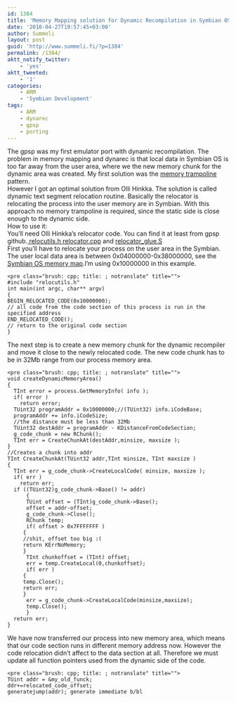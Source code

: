 ```yaml
---
id: 1384
title: 'Memory Mapping solution for Dynamic Recompilation in Symbian OS'
date: '2010-04-27T19:57:45+03:00'
author: Summeli
layout: post
guid: 'http://www.summeli.fi/?p=1384'
permalink: /1384/
aktt_notify_twitter:
    - 'yes'
aktt_tweeted:
    - '1'
categories:
    - ARM
    - 'Symbian Development'
tags:
    - ARM
    - dynarec
    - gpsp
    - porting
---
```


The gpsp was my first emulator port with dynamic recompilation. The problem in memory mapping and dynarec is that local data in Symbian OS is too far away from the user area, where we the new memory chunk for the dynamic area was created. My first solution was the [memory trampoline](http://www.summeli.com/?p=1106) pattern.  
However I got an optimal solution from Olli Hinkka. The solution is called dynamic text segment relocation routine. Basically the relocator is relocating the process into the user memory are in Symbian. With this approach no memory trampoline is required, since the static side is close enough to the dynamic side.  
How to use it:  
You’ll need Olli Hinkka’s relocator code. You can find it at least from gpsp github.[ relocutils.h](http://github.com/Summeli/gpSP4Symbian/blob/master/inc/relocutils.h)[ relocator.cpp](http://github.com/Summeli/gpSP4Symbian/blob/master/src/relocator.cpp) and [relocator\_glue.S](http://github.com/Summeli/gpSP4Symbian/blob/master/src/relocator_glue.s)  
First you’ll have to relocate your process on the user area in the Symbian. The user local data area is between 0x04000000-0x38000000, see the[ Symbian OS memory map](http://developer.symbian.org/wiki/index.php/Symbian_OS_Internals/7._Memory_Models#Memory_map_2).I’m using 0x10000000 in this example.

```
<pre class="brush: cpp; title: ; notranslate" title="">
#include "relocutils.h"
int main(int argc, char** argv)
{
BEGIN_RELOCATED_CODE(0x10000000);
// all code from the code section of this process is run in the specified address
END_RELOCATED_CODE();
// return to the original code section
}
```

The next step is to create a new memory chunk for the dynamic recompiler and move it close to the newly relocated code. The new code chunk has to be in 32Mb range from our process memory area.

```
<pre class="brush: cpp; title: ; notranslate" title="">
void createDynamicMemoryArea()
{
  TInt error = process.GetMemoryInfo( info );
  if( error )
    return error;
  TUint32 programAddr = 0x10000000;//(TUint32) info.iCodeBase;
  programAddr += info.iCodeSize;
  //the distance must be less than 32Mb
  TUint32 destAddr = programAddr - KDistanceFromCodeSection;
  g_code_chunk = new RChunk();
  TInt err = CreateChunkAt(destAddr,minsize, maxsize );
}
//Creates a chunk into addr
TInt CreateChunkAt(TUint32 addr,TInt minsize, TInt maxsize )
{
  TInt err = g_code_chunk->CreateLocalCode( minsize, maxsize );
  if( err )
    return err;
  if ((TUint32)g_code_chunk->Base() != addr)
      {
      TUint offset = (TInt)g_code_chunk->Base();
      offset = addr-offset;
      g_code_chunk->Close();
      RChunk temp;
      if( offset > 0x7FFFFFFF )
     {
     //shit, offset too big :(
     return KErrNoMemory;
     }
      TInt chunkoffset = (TInt) offset;
      err = temp.CreateLocal(0,chunkoffset);
      if( err )
     {
     temp.Close();
     return err;
     }
      err = g_code_chunk->CreateLocalCode(minsize,maxsize);
      temp.Close();
      }
  return err;
}
```

We have now transferred our process into new memory area, which means that our code section runs in different memory address now. However the code relocation didn’t affect to the data section at all. Therefore we must update all function pointers used from the dynamic side of the code.

```
<pre class="brush: cpp; title: ; notranslate" title="">
TUint addr = &my_old_funck;
ddr+=relocated_code_offset;
generatejump(addr); generate immediate b/bl
```